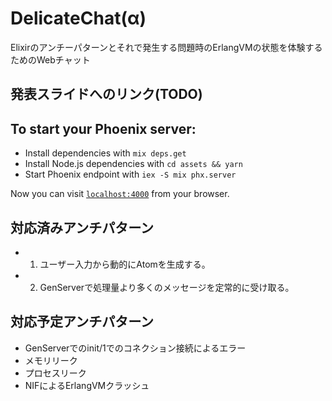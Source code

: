 # DelicateChat(α)

Elixirのアンチーパターンとそれで発生する問題時のErlangVMの状態を体験するためのWebチャット

## 発表スライドへのリンク(TODO)

## To start your Phoenix server:

  * Install dependencies with `mix deps.get`
  * Install Node.js dependencies with `cd assets && yarn`
  * Start Phoenix endpoint with `iex -S mix phx.server`

Now you can visit [`localhost:4000`](http://localhost:4000) from your browser.

## 対応済みアンチパターン

- 1. ユーザー入力から動的にAtomを生成する。
- 2. GenServerで処理量より多くのメッセージを定常的に受け取る。

## 対応予定アンチパターン

- GenServerでのinit/1でのコネクション接続によるエラー
- メモリリーク
- プロセスリーク
- NIFによるErlangVMクラッシュ


